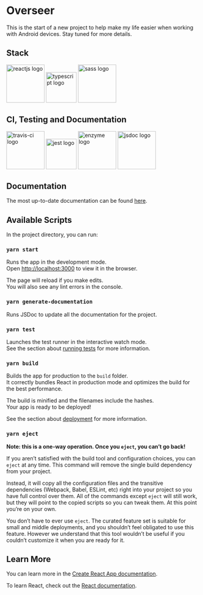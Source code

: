 # Overseer
This is the start of a new project to help make my life easier when working with Android devices.  Stay tuned for more details.



## Stack
<p float="left">
  <img alt="reactjs logo" src="https://cdn.auth0.com/blog/react-js/react.png" width="100" 
  <img alt="electron logo" src="https://upload.wikimedia.org/wikipedia/commons/thumb/9/91/Electron_Software_Framework_Logo.svg/1200px-Electron_Software_Framework_Logo.svg.png" width="65" />
  <img alt="typescript logo" src="https://raw.githubusercontent.com/remojansen/logo.ts/master/ts.png" width="80" />
  <img alt="sass logo" src="https://cdn.worldvectorlogo.com/logos/sass-1.svg" width="100" />
</p>

## CI, Testing and Documentation
<p float="left">
  <img alt="travis-ci logo" src="https://travis-ci.com/images/logos/Tessa-1.png" width="100" />
  <img alt="jest logo" src="https://cdn.freebiesupply.com/logos/large/2x/jest-logo-png-transparent.png" width="80" />
  <img alt="enzyme logo" src="https://clipart.info/images/ccovers/1499955328airbnb-2-logo-png.png" width="100" />
  <img alt="jsdoc logo" src="https://blog.michelletorres.mx/wp-content/uploads/2017/10/jsdoc-logo.jpg" width="100" /> 
</p>

## Documentation
The most up-to-date documentation can be found <a href="https://aaronwatson2975.github.io/overseer/">here</a>.

## Available Scripts

In the project directory, you can run:

### `yarn start`

Runs the app in the development mode.<br />
Open [http://localhost:3000](http://localhost:3000) to view it in the browser.

The page will reload if you make edits.<br />
You will also see any lint errors in the console.

### `yarn generate-documentation`

Runs JSDoc to update all the documentation for the project.


### `yarn test`

Launches the test runner in the interactive watch mode.<br />
See the section about [running tests](https://facebook.github.io/create-react-app/docs/running-tests) for more information.

### `yarn build`

Builds the app for production to the `build` folder.<br />
It correctly bundles React in production mode and optimizes the build for the best performance.

The build is minified and the filenames include the hashes.<br />
Your app is ready to be deployed!

See the section about [deployment](https://facebook.github.io/create-react-app/docs/deployment) for more information.

### `yarn eject`

**Note: this is a one-way operation. Once you `eject`, you can’t go back!**

If you aren’t satisfied with the build tool and configuration choices, you can `eject` at any time. This command will remove the single build dependency from your project.

Instead, it will copy all the configuration files and the transitive dependencies (Webpack, Babel, ESLint, etc) right into your project so you have full control over them. All of the commands except `eject` will still work, but they will point to the copied scripts so you can tweak them. At this point you’re on your own.

You don’t have to ever use `eject`. The curated feature set is suitable for small and middle deployments, and you shouldn’t feel obligated to use this feature. However we understand that this tool wouldn’t be useful if you couldn’t customize it when you are ready for it.

## Learn More

You can learn more in the [Create React App documentation](https://facebook.github.io/create-react-app/docs/getting-started).

To learn React, check out the [React documentation](https://reactjs.org/).
